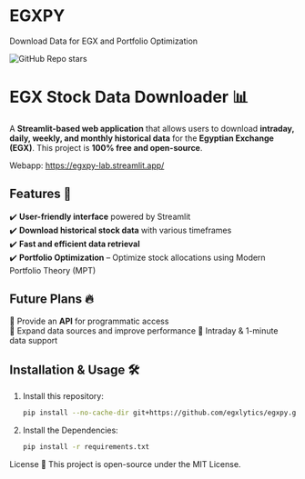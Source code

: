 # EGXPY
Download Data for EGX and Portfolio Optimization

![GitHub Repo stars](https://img.shields.io/github/stars/egxlytics/demo?style=social)

# EGX Stock Data Downloader 📊  

A **Streamlit-based web application** that allows users to download **intraday, daily, weekly, and monthly historical data** for the **Egyptian Exchange (EGX)**. This project is **100% free and open-source**.  

Webapp: https://egxpy-lab.streamlit.app/

## Features 🚀  
✔️ **User-friendly interface** powered by Streamlit  
✔️ **Download historical stock data** with various timeframes    
✔️ **Fast and efficient data retrieval**  
✔️ **Portfolio Optimization** – Optimize stock allocations using Modern Portfolio Theory (MPT)
 

## Future Plans 🔥  
🔹 Provide an **API** for programmatic access  
🔹 Expand data sources and improve performance
🔹 Intraday & 1-minute data support

## Installation & Usage 🛠️  
1. Install this repository:  
   ```bash
   pip install --no-cache-dir git+https://github.com/egxlytics/egxpy.git
2. Install the Dependencies:
    ```bash
   pip install -r requirements.txt


License 📜
This project is open-source under the MIT License.


